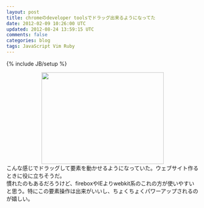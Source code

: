 ```yaml
---
layout: post
title: chromeのdeveloper toolsでドラッグ出来るようになってた
date: 2012-02-09 10:26:00 UTC
updated: 2012-08-24 13:59:15 UTC
comments: false
categories: blog
tags: JavaScript Vim Ruby
---
```

{% include JB/setup %}

<div class="separator" style="clear: both; text-align: center;"><a href="http://2.bp.blogspot.com/-TWTpqBsZT-M/TzOdooxKzJI/AAAAAAAAAu4/HwKaQ7hCC7w/s1600/%E3%82%AF%E3%83%AA%E3%83%83%E3%83%97%E3%83%9C%E3%83%BC%E3%83%89.jpg" imageanchor="1" style="margin-left: 1em; margin-right: 1em;"><img border="0" height="239" src="http://2.bp.blogspot.com/-TWTpqBsZT-M/TzOdooxKzJI/AAAAAAAAAu4/HwKaQ7hCC7w/s320/%E3%82%AF%E3%83%AA%E3%83%83%E3%83%97%E3%83%9C%E3%83%BC%E3%83%89.jpg" width="320" /></a></div>こんな感じでドラッグして要素を動かせるようになっていた。ウェブサイト作るときに役に立ちそうだ。<br />慣れたのもあるだろうけど、fireboxやIEよりwebkit系のこれの方が使いやすいと思う。特にこの要素操作は出来がいいし、ちょくちょくパワーアップされるのが嬉しい。